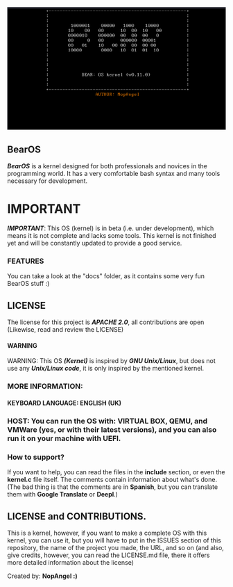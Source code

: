 
<img src="./images/capture.png" alt="BearOS - The best OS Kernel" width="800px" />



## BearOS

***BearOS***  is a kernel designed for both professionals and novices in the programming world. It has a very comfortable bash syntax and many tools necessary for development.

# IMPORTANT

***IMPORTANT***: This OS (kernel) is in beta (i.e. under development), which means it is not complete and lacks some tools. This kernel is not finished yet and will be constantly updated to provide a good service.


### FEATURES

You can take a look at the "docs" folder, as it contains some very fun BearOS stuff :)


## LICENSE

The license for this project is ***APACHE 2.0***, all contributions are open (Likewise, read and review the LICENSE)


#### WARNING
WARNING: This OS ***(Kernel)*** is inspired by ***GNU Unix/Linux***, but does not use any ***Unix/Linux code***, it is only inspired by the mentioned kernel.


### MORE INFORMATION:


#### KEYBOARD LANGUAGE: ENGLISH (UK)

### HOST: You can run the OS with: VIRTUAL BOX, QEMU, and VMWare (yes, or with their latest versions), and you can also run it on your machine with UEFI.




### How to support?

If you want to help, you can read the files in the **include** section, or even the **kernel.c** file itself. The comments contain information about what's done. (The bad thing is that the comments are in **Spanish**, but you can translate them with **Google Translate** or **Deepl**.)




## LICENSE and CONTRIBUTIONS.

This is a kernel, however, if you want to make a complete OS with this kernel, you can use it, but you will have to put in the ISSUES section of this repository, the name of the project you made, the URL, and so on (and also, give credits, however, you can read the LICENSE.md file, there it offers more detailed information about the license)


Created by: **NopAngel :)**
